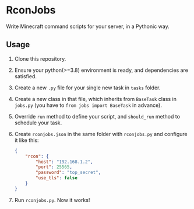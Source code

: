 # RconJobs

Write Minecraft command scripts for your server, in a Pythonic way.

## Usage

1. Clone this repository.

2. Ensure your python(>=3.8) environment is ready, and dependencies are satisfied.

3. Create a new `.py` file for your single new task in `tasks` folder.

4. Create a new class in that file, which inherits from `BaseTask` class in `jobs.py` (you have to `from jobs import BaseTask` in advance).

5. Override `run` method to define your script, and `should_run` method to schedule your task.

6. Create `rconjobs.json` in the same folder with `rconjobs.py` and configure it like this:

   ```json
   {
       "rcon": {
           "host": "192.168.1.2",
           "port": 25565,
           "password": "top_secret",
           "use_tls": false
       }
   }
   ```

7. Run `rconjobs.py`. Now it works!
